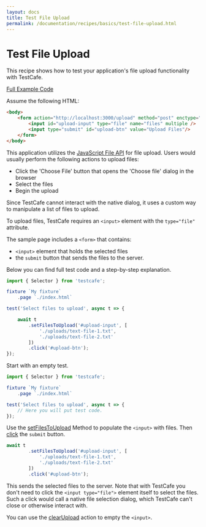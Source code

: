 ```yaml
---
layout: docs
title: Test File Upload
permalink: /documentation/recipes/basics/test-file-upload.html
---
```

# Test File Upload

This recipe shows how to test your application's file upload functionality with TestCafe.

[Full Example Code](https://github.com/DevExpress/testcafe-examples/tree/master/examples/upload-files)

Assume the following HTML:

```html
<body>
    <form action="http://localhost:3000/upload" method="post" enctype="multipart/form-data">
        <input id="upload-input" type="file" name="files" multiple />
        <input type="submit" id="upload-btn" value="Upload Files"/>
    </form>
</body>
```

This application utilizes the [JavaScript File API](https://developer.mozilla.org/en-US/docs/Web/API/File/Using_files_from_web_applications) for file upload. Users would usually perform the following actions to upload files:

* Click the 'Choose File' button that opens the 'Choose file' dialog in the browser
* Select the files
* Begin the upload

Since TestCafe cannot interact with the native dialog, it uses a custom way to manipulate a list of files to upload.

To upload files, TestCafe requires an `<input>` element with the `type="file"` attribute.

The sample page includes a `<form>` that contains:

* `<input>` element that holds the selected files
* the `submit` button that sends the files to the server.

Below you can find full test code and a step-by-step explanation.

```js
import { Selector } from 'testcafe';

fixture `My fixture`
    .page `./index.html`

test('Select files to upload', async t => {

    await t
        .setFilesToUpload('#upload-input', [
            './uploads/text-file-1.txt',
            './uploads/text-file-2.txt'
        ])
        .click('#upload-btn');
});
```

Start with an empty test.

```js
import { Selector } from 'testcafe';

fixture `My fixture`
    .page `./index.html`

test('Select files to upload', async t => {
    // Here you will put test code.
});
```

Use the [setFilesToUpload](../../reference/test-api/testcontroller/setfilestoupload.md) Method to populate the `<input>` with files. Then [click](../../reference/test-api/testcontroller/click.md) the `submit` button.

```js
await t
        .setFilesToUpload('#upload-input', [
            './uploads/text-file-1.txt',
            './uploads/text-file-2.txt'
        ])
        .click('#upload-btn');
```

This sends the selected files to the server. Note that with TestCafe you don't need to click the `<input type="file">` element itself to select the files. Such a click would call a native file selection dialog, which TestCafe can't close or otherwise interact with.

You can use the [clearUpload](../../reference/test-api/testcontroller/clearupload.md) action to empty the `<input>`.
